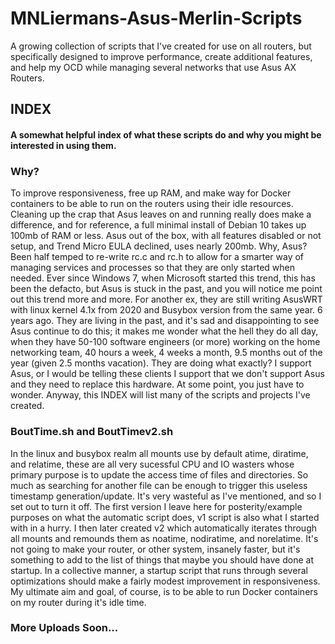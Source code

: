 # MNLiermans-Asus-Merlin-Scripts
A growing collection of scripts that I've created for use on all routers, but specifically designed to improve performance, create additional features, and help my OCD while managing several networks that use Asus AX Routers. 

## INDEX
#### A somewhat helpful index of what these scripts do and why you might be interested in using them.

### Why?
To improve responsiveness, free up RAM, and make way for Docker containers to be able to run on the routers using their idle resources. Cleaning up the crap that Asus leaves on and running really does make a difference, and for reference, a full minimal install of Debian 10 takes up 100mb of RAM or less. Asus out of the box, with all features disabled or not setup, and Trend Micro EULA declined, uses nearly 200mb. Why, Asus? Been half temped to re-write rc.c and rc.h to allow for a smarter way of managing services and processes so that they are only started when needed. Ever since Windows 7, when Microsoft started this trend, this has been the defacto, but Asus is stuck in the past, and you will notice me point out this trend more and more. For another ex, they are still writing AsusWRT with linux kernel 4.1x from 2020 and Busybox version from the same year. 6 years ago. They are living in the past, and it's sad and disappointing to see Asus continue to do this; it makes me wonder what the hell they do all day, when they have 50-100 software engineers (or more) working on the home networking team, 40 hours a week, 4 weeks a month, 9.5 months out of the year (given 2.5 months vacation). They are doing what exactly? I support Asus, or I would be telling these clients I support that we don't support Asus and they need to replace this hardware. At some point, you just have to wonder. Anyway, this INDEX will list many of the scripts and projects I've created.

### BoutTime.sh and BoutTimev2.sh
In the linux and busybox realm all mounts use by default atime, diratime, and relatime, these are all very sucessful CPU and IO wasters whose primary purpose is to update the access time of files and directories. So much as searching for another file can be enough to trigger this useless timestamp generation/update. It's very wasteful as I've mentioned, and so I set out to turn it off. The first version I leave here for posterity/example purposes on what the automatic script does, v1 script is also what I started with in a hurry. I then later created v2 which automatically iterates through all mounts and remounds them as noatime, nodiratime, and norelatime. It's not going to make your router, or other system, insanely faster, but it's something to add to the list of things that maybe you should have done at startup. In a collective manner, a startup script that runs through several optimizations should make a fairly modest improvement in responsiveness. My ultimate aim and goal, of course, is to be able to run Docker containers on my router during it's idle time.

### More Uploads Soon...
